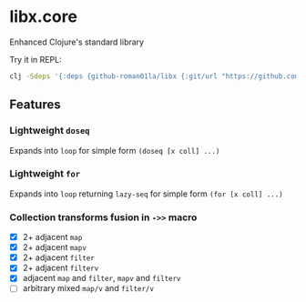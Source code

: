 # libx.core
Enhanced Clojure's standard library

Try it in REPL:
```sh
clj -Sdeps '{:deps {github-roman01la/libx {:git/url "https://github.com/roman01la/libx.core" :sha "c46fcb64fda074bcf4fa9116ccbe17efd073e1c8"}}}'
```

## Features

### Lightweight `doseq`
Expands into `loop` for simple form `(doseq [x coll] ...)`

### Lightweight `for`
Expands into `loop` returning `lazy-seq` for simple form `(for [x coll] ...)`

### Collection transforms fusion in `->>` macro
- [x] 2+ adjacent `map`
- [x] 2+ adjacent `mapv`
- [x] 2+ adjacent `filter`
- [x] 2+ adjacent `filterv`
- [x] adjacent `map` and `filter`, `mapv` and `filterv`
- [ ] arbitrary mixed `map/v` and `filter/v`
